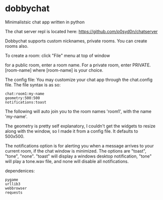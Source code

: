 # dobbychat
Minimalistsic chat app written in python

The chat server repl is located here:
https://github.com/p0syd0n/chatserver

Dobbychat supports custom nicknames, private rooms. You can create rooms also.

To create a room:
click "File" menu at top of window

for a public room, enter a room name. For a private room, enter PRIVATE.[room-name] where [room-name] is your choice.

The config file:
You may customize your chat app through the chat.config file. The file syntax is as so:
```
chat:room1:my-name
geometry:500:500 
notifications:toast
```
The following will auto join you to the room names 'room1', with the name 'my-name'. 

The geometry is pretty self explanatory, I couldn't get the widgets to resize along with the window, so I made it from a config file. It defaults to 500x500.

The notifications option is for alerting you when a message arrives to your current room, if the chat window is minimized. The options are "toast", "tone", "none".  "toast" will display a windows desktop notification, "tone" will play a tone.wav file, and none will disable all notifications.

dependenices:
```
pygame
urllib3
webbrowser
requests
```
